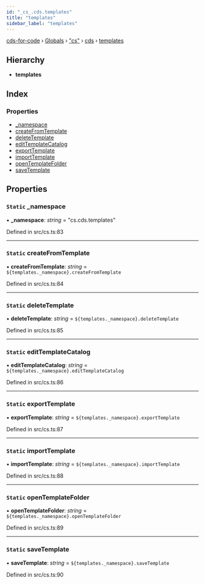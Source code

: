 ```yaml
---
id: "_cs_.cds.templates"
title: "templates"
sidebar_label: "templates"
---
```


[cds-for-code](../index.md) › [Globals](../globals.md) › ["cs"](../modules/_cs_.md) › [cds](../modules/_cs_.cds.md) › [templates](_cs_.cds.templates.md)

## Hierarchy

* **templates**

## Index

### Properties

* [_namespace](_cs_.cds.templates.md#static-_namespace)
* [createFromTemplate](_cs_.cds.templates.md#static-createfromtemplate)
* [deleteTemplate](_cs_.cds.templates.md#static-deletetemplate)
* [editTemplateCatalog](_cs_.cds.templates.md#static-edittemplatecatalog)
* [exportTemplate](_cs_.cds.templates.md#static-exporttemplate)
* [importTemplate](_cs_.cds.templates.md#static-importtemplate)
* [openTemplateFolder](_cs_.cds.templates.md#static-opentemplatefolder)
* [saveTemplate](_cs_.cds.templates.md#static-savetemplate)

## Properties

### `Static` _namespace

▪ **_namespace**: *string* = "cs.cds.templates"

Defined in src/cs.ts:83

___

### `Static` createFromTemplate

▪ **createFromTemplate**: *string* = `${templates._namespace}.createFromTemplate`

Defined in src/cs.ts:84

___

### `Static` deleteTemplate

▪ **deleteTemplate**: *string* = `${templates._namespace}.deleteTemplate`

Defined in src/cs.ts:85

___

### `Static` editTemplateCatalog

▪ **editTemplateCatalog**: *string* = `${templates._namespace}.editTemplateCatalog`

Defined in src/cs.ts:86

___

### `Static` exportTemplate

▪ **exportTemplate**: *string* = `${templates._namespace}.exportTemplate`

Defined in src/cs.ts:87

___

### `Static` importTemplate

▪ **importTemplate**: *string* = `${templates._namespace}.importTemplate`

Defined in src/cs.ts:88

___

### `Static` openTemplateFolder

▪ **openTemplateFolder**: *string* = `${templates._namespace}.openTemplateFolder`

Defined in src/cs.ts:89

___

### `Static` saveTemplate

▪ **saveTemplate**: *string* = `${templates._namespace}.saveTemplate`

Defined in src/cs.ts:90

